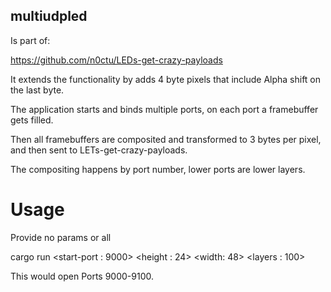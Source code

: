 ## multiudpled

Is part of:

https://github.com/n0ctu/LEDs-get-crazy-payloads

It extends the functionality by adds 4 byte pixels that include Alpha shift on the last byte.

The application starts and binds multiple ports, on each port a framebuffer gets filled.

Then all framebuffers are composited and transformed to 3 bytes per pixel, and then sent to LETs-get-crazy-payloads.

The compositing happens by port number, lower ports are lower layers.


# Usage

Provide no params or all

cargo run <start-port : 9000> <LEDs-get-crazy-payloads Location : ledsgc.luxeria.ch:54321> <height : 24> <width: 48> <layers : 100>


This would open Ports 9000-9100.

